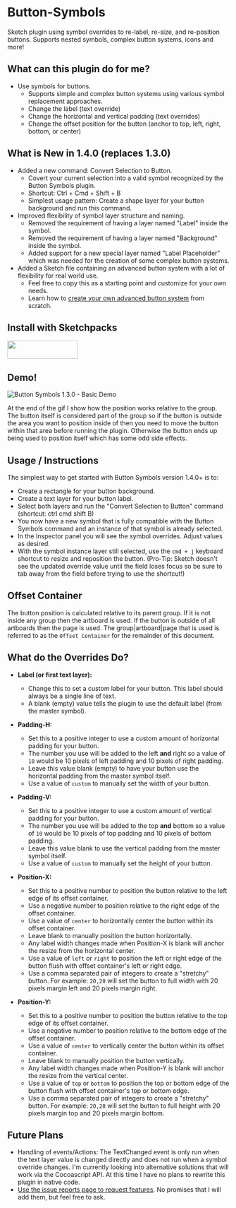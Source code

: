 # Button-Symbols
Sketch plugin using symbol overrides to re-label, re-size, and re-position buttons. Supports nested symbols, complex button systems, icons and more!

## What can this plugin do for me?

* Use symbols for buttons.
    * Supports simple and complex button systems using various symbol replacement approaches.
	* Change the label (text override)
	* Change the horizontal and vertical padding (text overrides)
	* Change the offset position for the button (anchor to top, left, right, bottom, or center)

## What is New in 1.4.0 (replaces 1.3.0)

* Added a new command: Convert Selection to Button.
    * Covert your current selection into a valid symbol recognized by the Button Symbols plugin.
    * Shortcut: Ctrl + Cmd + Shift + B
    * Simplest usage pattern: Create a shape layer for your button background and run this command.
* Improved flexibility of symbol layer structure and naming.
    * Removed the requirement of having a layer named "Label" inside the symbol.
    * Removed the requirement of having a layer named "Background" inside the symbol.
    * Added support for a new special layer named "Label Placeholder" which was needed for the creation of some complex button systems.
* Added a Sketch file containing an advanced button system with a lot of flexibility for real world use.
    * Feel free to copy this as a starting point and customize for your own needs.
    * Learn how to <a href="https://github.com/mwhite05/Button-Symbols/blob/master/Advanced Button System.md">create your own advanced button system</a> from scratch.

## Install with Sketchpacks

<a href="https://sketchpacks.com/mwhite05/Button-Symbols/install">
  <img width="160" height="41" src="http://sketchpacks-com.s3.amazonaws.com/assets/badges/sketchpacks-badge-install.png" >
</a>

## Demo!

<p><img src="https://github.com/mwhite05/Button-Symbols/blob/master/Button Symbols 1.3.0 - Basic Demo-150.gif?raw=true" alt="Button Symbols 1.3.0 - Basic Demo"></p>

At the end of the gif I show how the position works relative to the group. The button itself is considered part of the group so if the button is outside the area you want to position inside of then you need to move the button within that area before running the plugin. Otherwise the button ends up being used to position itself which has some odd side effects.

## Usage / Instructions

The simplest way to get started with Button Symbols version 1.4.0+ is to:

* Create a rectangle for your button background.
* Create a text layer for your button label.
* Select both layers and run the "Convert Selection to Button" command (shortcut: ctrl cmd shift B)
* You now have a new symbol that is fully compatible with the Button Symbols command and an instance of that symbol is already selected.
* In the Inspector panel you will see the symbol overrides. Adjust values as desired.
* With the symbol instance layer still selected, use the `cmd + j` keyboard shortcut to resize and reposition the button. (Pro-Tip: Sketch doesn't see the updated override value until the field loses focus so be sure to tab away from the field before trying to use the shortcut!)

## Offset Container

The button position is calculated relative to its parent group. If it is not inside any group then the artboard is used. If the button is outside of all artboards then the page is used. The group|artboard|page that is used is referred to as the `Offset Container` for the remainder of this document.

## What do the Overrides Do?

* **Label (or first text layer):**
    * Change this to set a custom label for your button. This label should always be a single line of text.
    * A blank (empty) value tells the plugin to use the default label (from the master symbol).

* **Padding-H:**
    * Set this to a positive integer to use a custom amount of horizontal padding for your button.
    * The number you use will be added to the left **and** right so a value of `10` would be 10 pixels of left padding and 10 pixels of right padding.
    * Leave this value blank (empty) to have your button use the horizontal padding from the master symbol itself.
    * Use a value of `custom` to manually set the width of your button.

* **Padding-V:**
    * Set this to a positive integer to use a custom amount of vertical padding for your button.
    * The number you use will be added to the top **and** bottom so a value of `10` would be 10 pixels of top padding and 10 pixels of bottom padding.
    * Leave this value blank to use the vertical padding from the master symbol itself.
    * Use a value of `custom` to manually set the height of your button.

* **Position-X:**
    * Set this to a positive number to position the button relative to the left edge of its offset container.
    * Use a negative number to position relative to the right edge of the offset container.
    * Use a value of `center` to horizontally center the button within its offset container.
    * Leave blank to manually position the button horizontally.
    * Any label width changes made when Position-X is blank will anchor the resize from the horizontal center.
    * Use a value of `left` or `right` to position the left or right edge of the button flush with offset container's left or right edge.
    * Use a comma separated pair of integers to create a "stretchy" button. For example: `20,20` will set the button to full width with 20 pixels margin left and 20 pixels margin right. 

* **Position-Y:**
    * Set this to a positive number to position the button relative to the top edge of its offset container.
    * Use a negative number to position relative to the bottom edge of the offset container.
    * Use a value of `center` to vertically center the button within its offset container.
    * Leave blank to manually position the button vertically.
    * Any label width changes made when Position-Y is blank will anchor the resize from the vertical center.
    * Use a value of `top` or `bottom` to position the top or bottom edge of the button flush with offset container's top or bottom edge.
    * Use a comma separated pair of integers to create a "stretchy" button. For example: `20,20` will set the button to full height with 20 pixels margin top and 20 pixels margin bottom.

## Future Plans

* Handling of events/Actions: The TextChanged event is only run when the text layer value is changed directly and does not run when a symbol override changes. I'm currently looking into alternative solutions that will work via the Cocoascript API. At this time I have no plans to rewrite this plugin in native code.
* [Use the issue reports page to request features](https://github.com/mwhite05/Button-Symbols/issues). No promises that I will add them, but feel free to ask.

